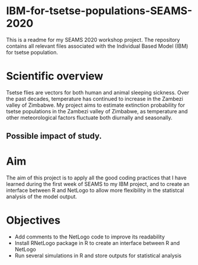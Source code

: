 # IBM-for-tsetse-populations-SEAMS-2020
This is a readme for my SEAMS 2020 workshop project. 
The repository contains all  relevant files associated with the Individual Based Model (IBM) for tsetse population. 
# Scientific overview 
Tsetse flies are vectors for both human and animal sleeping sickness. Over the past decades,  temperature has continued to increase in the Zambezi valley of Zimbabwe. My project aims to estimate extinction probability for tsetse populations in the Zambezi valley of Zimbabwe, as temperature and other meteorological factors fluctuate both diurnally and seasonally. 
## Possible impact of study. 

# Aim
The aim of this project is to apply all the good coding practices that I have learned during the first week of SEAMS to my IBM project, and to create an interface between R and NetLogo to allow more flexibility in the statistcal analysis of the model output. 

# Objectives
- Add comments to the NetLogo code to improve its readability  
- Install RNetLogo package in R to create an interface between R and NetLogo 
- Run several simulations in R and store outputs for statistical analysis 


